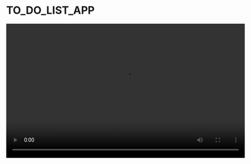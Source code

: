 # TO_DO_LIST_APP

<video width="640" height="360" controls>
  <source src="todo-App-Video.mp4" type="video/mp4">
  Your browser does not support the video tag.
</video>